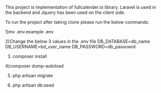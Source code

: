 This project is implementation of fullcalender.io library. Laravel is used in the backend and Jquery has been used on the client side.

To run the project after taking clone please run the below commands:

1)mv .env.example .env

2)Change the below 3 values in the .env file
DB_DATABASE=db_name
DB_USERNAME=bd_user_name
DB_PASSWORD=db_passowrd

3) composer install

4)composer dump-autoload

5) php artisan migrate

6) php artisan db:seed
